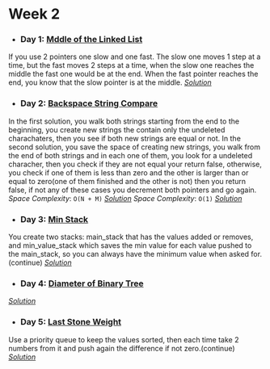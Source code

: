 # Week 2

* ### Day 1: [Mddle of the Linked List](https://leetcode.com/explore/challenge/card/30-day-leetcoding-challenge/529/week-2/3290/)
If you use 2 pointers one slow and one fast. The slow one moves 1 step at a time, but the fast moves 2 steps at a time, when the slow one reaches the middle the fast one would be at the end. When the fast pointer reaches the end, you know that the slow pointer is at the middle.
[*Solution*](middle_of_the_linked_list.c++)

* ### Day 2: [Backspace String Compare](https://leetcode.com/explore/challenge/card/30-day-leetcoding-challenge/529/week-2/3291/)
In the first solution, you walk both strings starting from the end to the beginning, you create new strings the contain only the undeleted charachaters, then you see if both new strings are equal or not.
In the second solution, you save the space of creating new strings, you walk from the end of both strings and in each one of them, you look for a undeleted characher, then you check if they are not equal your return false, otherwise, you check if one of them is less than zero and the other is larger than or equal to zero(one of them finished and the other is not) then you return false, if not any of these cases you decrement both pointers and go again.
*Space Complexity*: `O(N + M)`
[*Solution*](middle_of_the_linked_list_1.c++)
*Space Complexity*: `O(1)`
[*Solution*](middle_of_the_linked_list_2.c++)

* ### Day 3: [Min Stack](https://leetcode.com/explore/challenge/card/30-day-leetcoding-challenge/529/week-2/3292/)
You create two stacks: main_stack that has the values added or removes, and min_value_stack which saves the min value for each value pushed to the main_stack, so you can always have the minimum value when asked for.(continue)
[*Solution*](min_stack.c++)

* ### Day 4: [Diameter of Binary Tree](https://leetcode.com/explore/challenge/card/30-day-leetcoding-challenge/529/week-2/3293/)

[*Solution*]()

* ### Day 5: [Last Stone Weight](https://leetcode.com/explore/challenge/card/30-day-leetcoding-challenge/529/week-2/3297/)
Use a priority queue to keep the values sorted, then each time take 2 numbers from it and push again the difference if not zero.(continue)
[*Solution*](last_stone_weight.c++)